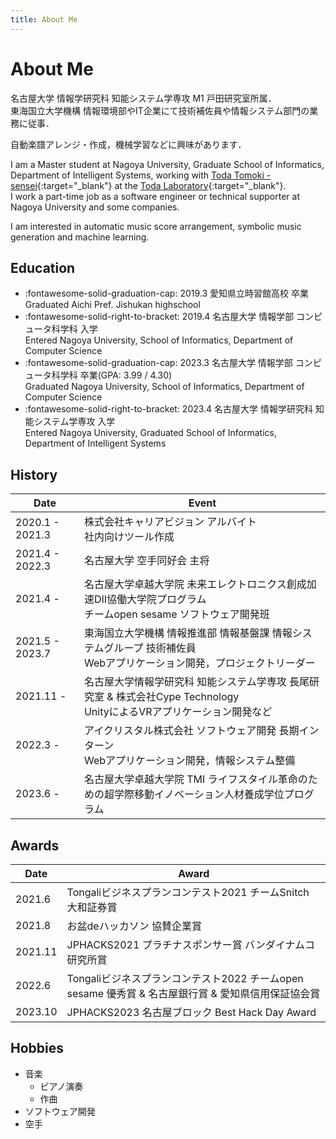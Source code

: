 ```yaml
---
title: About Me
---
```


# About Me

名古屋大学 情報学研究科 知能システム学専攻 M1 戸田研究室所属．  
東海国立大学機構 情報環境部やIT企業にて技術補佐員や情報システム部門の業務に従事．

自動楽譜アレンジ・作成，機械学習などに興味があります．

I am a Master student at Nagoya University, Graduate School of Informatics, Department of Intelligent Systems, working with [Toda Tomoki - sensei](https://sites.google.com/site/tomokitoda/){:target="_blank"} at the [Toda Laboratory](https://www.toda.is.i.nagoya-u.ac.jp){:target="_blank"}.  
I work a part-time job as a software engineer or technical supporter at Nagoya University and some companies.

I am interested in automatic music score arrangement, symbolic music generation and machine learning.

## Education

- :fontawesome-solid-graduation-cap: 2019.3 愛知県立時習館高校 卒業<br>Graduated Aichi Pref. Jishukan highschool
- :fontawesome-solid-right-to-bracket: 2019.4 名古屋大学 情報学部 コンピュータ科学科 入学<br>Entered Nagoya University, School of Informatics, Department of Computer Science
- :fontawesome-solid-graduation-cap: 2023.3 名古屋大学 情報学部 コンピュータ科学科 卒業(GPA: 3.99 / 4.30)<br>Graduated Nagoya University, School of Informatics, Department of Computer Science
- :fontawesome-solid-right-to-bracket: 2023.4 名古屋大学 情報学研究科 知能システム学専攻 入学<br>Entered Nagoya University, Graduated School of Informatics, Department of Intelligent Systems

## History

| Date | Event |
|--|--|
| 2020.1 - 2021.3 | 株式会社キャリアビジョン アルバイト<br>社内向けツール作成 |
| 2021.4 - 2022.3 | 名古屋大学 空手同好会 主将 |
| 2021.4 - | 名古屋大学卓越大学院 未来エレクトロニクス創成加速DII協働大学院プログラム<br>チームopen sesame ソフトウェア開発班|
| 2021.5 - 2023.7 | 東海国立大学機構 情報推進部 情報基盤課 情報システムグループ 技術補佐員<br>Webアプリケーション開発，プロジェクトリーダー |
| 2021.11 - | 名古屋大学情報学研究科 知能システム学専攻 長尾研究室 & 株式会社Cype Technology<br>UnityによるVRアプリケーション開発など |
| 2022.3 - | アイクリスタル株式会社 ソフトウェア開発 長期インターン<br>Webアプリケーション開発，情報システム整備 |
| 2023.6 - | 名古屋大学卓越大学院 TMI ライフスタイル革命のための超学際移動イノベーション人材養成学位プログラム |

## Awards

| Date | Award |
|--|--|
| 2021.6 | Tongaliビジネスプランコンテスト2021 チームSnitch 大和証券賞 |
|2021.8 | お盆deハッカソン 協賛企業賞|
|2021.11 | JPHACKS2021 プラチナスポンサー賞 バンダイナムコ研究所賞|
|2022.6 | Tongaliビジネスプランコンテスト2022 チームopen sesame 優秀賞 & 名古屋銀行賞 & 愛知県信用保証協会賞 |
|2023.10 | JPHACKS2023 名古屋ブロック Best Hack Day Award |

## Hobbies

- 音楽
    - ピアノ演奏
    - 作曲
- ソフトウェア開発
- 空手
